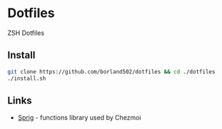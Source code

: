 # Dotfiles

ZSH Dotfiles

## Install

```bash
git clone https://github.com/borland502/dotfiles && cd ./dotfiles
./install.sh
```

## Links

- [Sprig](https://masterminds.github.io/sprig/) - functions library used by Chezmoi
